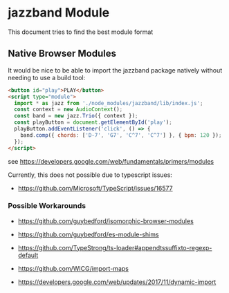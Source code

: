 # jazzband Module

This document tries to find the best module format

## Native Browser Modules

It would be nice to be able to import the jazzband package natively without needing to use a build tool:

```html
<button id="play">PLAY</button>
<script type="module">
  import * as jazz from './node_modules/jazzband/lib/index.js';
  const context = new AudioContext();
  const band = new jazz.Trio({ context });
  const playButton = document.getElementById('play');
  playButton.addEventListener('click', () => {
    band.comp({ chords: ['D-7', 'G7', 'C^7', 'C^7'] }, { bpm: 120 });
  });
</script>
```

see https://developers.google.com/web/fundamentals/primers/modules

Currently, this does not possible due to typescript issues:
- https://github.com/Microsoft/TypeScript/issues/16577

### Possible Workarounds

- https://github.com/guybedford/isomorphic-browser-modules
- https://github.com/guybedford/es-module-shims
- https://github.com/TypeStrong/ts-loader#appendtssuffixto-regexp-default

- https://github.com/WICG/import-maps
- https://developers.google.com/web/updates/2017/11/dynamic-import